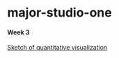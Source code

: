 # major-studio-one

#### Week 3
[Sketch of quantitative visualization](https://github.com/azuic/major-studio-one/tree/master/Quantitative)
